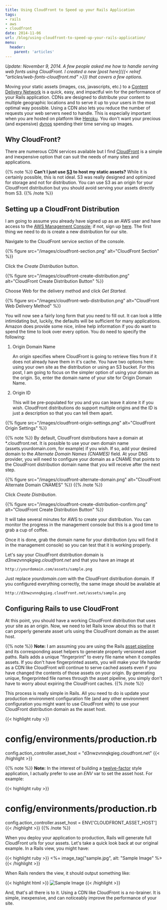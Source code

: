 ```yaml
---
title: Using CloudFront to Speed up your Rails Application
tags:
- rails
- aws
- cloudfront
date: 2014-11-06
url: /blog/using-cloudfront-to-speed-up-your-rails-application/
menu:
  header:
    parent: 'articles'
---
```


*Update: November 9, 2014. A few people asked me how to handle serving web fonts using CloudFront. I created a new [post here]({{< relref "articles/web-fonts-cloudfront.md" >}}) that covers a few options.*

Moving your static assets (images, css, javascripts, etc.) to a [Content Delivery Network](http://en.wikipedia.org/wiki/Content_delivery_network) is a quick, easy, and impactful win for the performance of your Rails application. CDNs are designed to distribute your content to multiple geographic locations and to serve it up to your users in the most optimal way possible. Using a CDN also lets you reduce the number of requests your web servers need to handle. This is especially important when you are hosted on platform like [Heroku](https://www.heroku.com/home). You don't want your precious (and expensive) [dynos](https://devcenter.heroku.com/articles/dynos) spending their time serving up images.

## Why CloudFront?

There are numerous CDN services available but I find [CloudFront](http://aws.amazon.com/cloudfront/) is a simple and inexpensive option that can suit the needs of many sites and applications.

{{% note %}}
**Can't I just use [S3](http://aws.amazon.com/s3/) to host my static assets?** While it is certainly possible, this is not ideal. S3 was really designed and optimized for storage and not for distribution. You can use S3 as an origin for your CloudFront distribution but you should avoid serving your assets directly from S3.
{{% /note %}}

## Setting up a CloudFront Distribution

I am going to assume you already have signed up as an AWS user and have access to the [AWS Management Console](https://console.aws.amazon.com); if not, sign up [here](http://aws.amazon.com). The first thing we need to do is create a new distribution for our site.

Navigate to the CloudFront service section of the console.

{{% figure src="/images/cloudfront-section.png" alt="CloudFront Section" %}}

Click the *Create Distribution* button.

{{% figure src="/images/cloudfront-create-distribution.png" alt="CloudFront Create Distribution Button" %}}

Choose Web for the delivery method and click *Get Started*.

{{% figure src="/images/cloudfront-web-distribution.png" alt="CloudFront Web Delivery Method" %}}

You will now see a fairly long form that you need to fill out. It can look a little intimidating but, luckily, the defaults will be sufficient for many applications. Amazon does provide some nice, inline help information if you do want to spend the time to look over every option. You do need to specify the following:

1. Origin Domain Name

     An origin specifies where CloudFront is going to retrieve files from if it does not already have them in it's cache. You have two options here: using your own site as the distribution or using an S3 bucket. For this post, I am going to focus on the simpler option of using your domain as the origin. So, enter the domain name of your site for Origin Domain Name.

2. Origin ID

     This will be pre-populated for you and you can leave it alone it if you wish. CloudFront distributions do support multiple origins and the ID is just a description so that you can tell them apart.

{{% figure src="/images/cloudfront-origin-settings.png" alt="CloudFront Origin Settings" %}}

{{% note %}}
By default, CloudFront distributions have a domain at \*.cloudfront.net. It is possible to use your own domain name (assets.yourdomain.com, for example) if you wish. If so, add your desired domain to the *Alternate Domain Names (CNAMES)* field. At your DNS provider, you will need to configure your domain as a CNAME that points to the CloudFront distribution domain name that you will receive after the next step.

{{% figure src="/images/cloudfront-alternate-domain.png" alt="CloudFront Alternate Domain CNAMES" %}}
{{% /note %}}

Click *Create Distribution*.

{{% figure src="/images/cloudfront-create-distribution-confirm.png" alt="CloudFront Create Distribution Button" %}}

It will take several minutes for AWS to create your distribution. You can monitor the progress in the management console but this is a good time to grab a cup of coffee.

Once it is done, grab the domain name for your distribution (you will find it in the management console) so you can test that it is working properly.

Let's say your CloudFront distribution domain is *d3nwzvnnqkgieg.cloudfront.net* and that you have an image at

    http://yourdomain.com/assets/sample.png

Just replace *yourdomain.com* with the CloudFront distribution domain. If you configured everything correctly, the same image should be available at

    http://d3nwzvnnqkgieg.cloudfront.net/assets/sample.png

## Configuring Rails to use CloudFront

At this point, you should have a working CloudFront distribution that uses your site as an origin. Now, we need to let Rails know about this so that it can properly generate asset urls using the CloudFront domain as the asset host.

{{% note %}}
**Note:** I am assuming you are using the Rails [asset pipeline](http://guides.rubyonrails.org/asset_pipeline.html) and its corresponding asset helpers to generate properly versioned asset paths. Rails adds a unique "fingerprint" to every file name when it compiles assets. If you don't have fingerprinted assets, you will make your life harder as a CDN like CloudFront will continue to serve cached assets even if you have changed the contents of those assets on your origin. By generating unique, fingerprinted file names through the asset pipeline, you simply don't have to worry about expiring the CloudFront caches.
{{% /note %}}

This process is really simple in Rails. All you need to do is update your production environment configuration file (and any other environment configuration you might want to use CloudFront with) to use your CloudFront distribution domain as the asset host.

{{< highlight ruby >}}
# config/environments/production.rb
config.action_controller.asset_host = "d3nwzvnnqkgieg.cloudfront.net"
{{< /highlight >}}

{{% note %}}
**Note:** In the interest of building a [twelve-factor](http://12factor.net) style application, I actually prefer to use an *ENV* var to set the asset host. For example:

{{< highlight ruby >}}
# config/environments/production.rb
config.action_controller.asset_host = ENV['CLOUDFRONT_ASSET_HOST']
{{< /highlight >}}
{{% /note %}}

When you deploy your application to production, Rails will generate full CloudFront urls for your assets. Let's take a quick look back at our original example. In a Rails view, you might have:

{{< highlight ruby >}}
<%= image_tag("sample.jpg", alt: "Sample Image" %>
{{< /highlight >}}

When Rails renders the view, it should output something like:

{{< highlight html >}}
<img alt="Sample Image" src="http://d3nwzvnnqkgieg.cloudfront.net/assets/sample-0249fabde1c3a9dec561a00aa397b3ed.jpg">
{{< /highlight >}}

And, that's all there is to it. Using a CDN like CloudFront is a no-brainer. It is simple, inexpensive, and can noticeably improve the performance of your site.
